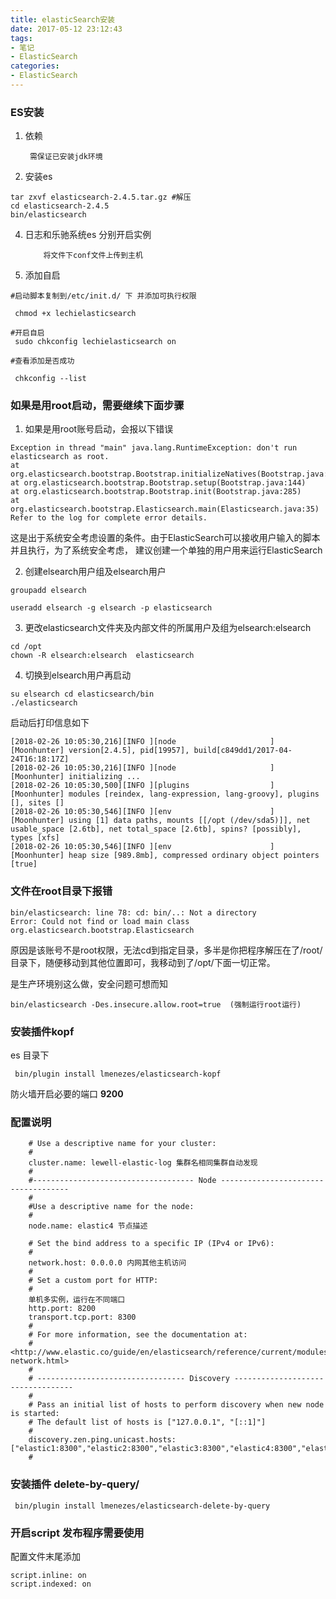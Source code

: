 ```yaml
---
title: elasticSearch安装
date: 2017-05-12 23:12:43
tags:
- 笔记
- ElasticSearch
categories: 
- ElasticSearch
---
```

### ES安装
1. 依赖
                
    
        需保证已安装jdk环境
2. 安装es

```
tar zxvf elasticsearch-2.4.5.tar.gz #解压
cd elasticsearch-2.4.5
bin/elasticsearch

```
4. 日志和乐驰系统es 分别开启实例

           将文件下conf文件上传到主机


3. 添加自启
 ```
 #启动脚本复制到/etc/init.d/ 下 并添加可执行权限
 
  chmod +x lechielasticsearch
 
 #开启自启
  sudo chkconfig lechielasticsearch on
  
 #查看添加是否成功
  
  chkconfig --list
 
 ```
### 如果是用root启动，需要继续下面步骤
1. 如果是用root账号启动，会报以下错误


```
Exception in thread "main" java.lang.RuntimeException: don't run elasticsearch as root.
at org.elasticsearch.bootstrap.Bootstrap.initializeNatives(Bootstrap.java:93)
at org.elasticsearch.bootstrap.Bootstrap.setup(Bootstrap.java:144) 
at org.elasticsearch.bootstrap.Bootstrap.init(Bootstrap.java:285) 
at org.elasticsearch.bootstrap.Elasticsearch.main(Elasticsearch.java:35) Refer to the log for complete error details.
```

这是出于系统安全考虑设置的条件。由于ElasticSearch可以接收用户输入的脚本并且执行，为了系统安全考虑， 
建议创建一个单独的用户用来运行ElasticSearch

2. 创建elsearch用户组及elsearch用户


```
groupadd elsearch

useradd elsearch -g elsearch -p elasticsearch
```

3. 更改elasticsearch文件夹及内部文件的所属用户及组为elsearch:elsearch


```
cd /opt
chown -R elsearch:elsearch  elasticsearch
```

4. 切换到elsearch用户再启动


```
su elsearch cd elasticsearch/bin
./elasticsearch
```

启动后打印信息如下
```
[2018-02-26 10:05:30,216][INFO ][node                     ] [Moonhunter] version[2.4.5], pid[19957], build[c849dd1/2017-04-24T16:18:17Z]
[2018-02-26 10:05:30,216][INFO ][node                     ] [Moonhunter] initializing ...
[2018-02-26 10:05:30,500][INFO ][plugins                  ] [Moonhunter] modules [reindex, lang-expression, lang-groovy], plugins [], sites []
[2018-02-26 10:05:30,546][INFO ][env                      ] [Moonhunter] using [1] data paths, mounts [[/opt (/dev/sda5)]], net usable_space [2.6tb], net total_space [2.6tb], spins? [possibly], types [xfs]
[2018-02-26 10:05:30,546][INFO ][env                      ] [Moonhunter] heap size [989.8mb], compressed ordinary object pointers [true]

```


### 文件在root目录下报错

```
bin/elasticsearch: line 78: cd: bin/..: Not a directory
Error: Could not find or load main class org.elasticsearch.bootstrap.Elasticsearch
```
原因是该账号不是root权限，无法cd到指定目录，多半是你把程序解压在了/root/目录下，随便移动到其他位置即可，我移动到了/opt/下面一切正常。

是生产环境别这么做，安全问题可想而知

```
bin/elasticsearch -Des.insecure.allow.root=true  (强制运行root运行)

```

### 安装插件kopf
es 目录下
```
 bin/plugin install lmenezes/elasticsearch-kopf
```
防火墙开启必要的端口 **9200**


### 配置说明

        # Use a descriptive name for your cluster:
        #
        cluster.name: lewell-elastic-log 集群名相同集群自动发现
        #
        #------------------------------------ Node ------------------------------------
        #
        #Use a descriptive name for the node:
        #
        node.name: elastic4 节点描述
        
        # Set the bind address to a specific IP (IPv4 or IPv6):
        #
        network.host: 0.0.0.0 内网其他主机访问
        #
        # Set a custom port for HTTP:
        #
        单机多实例，运行在不同端口
        http.port: 8200
        transport.tcp.port: 8300
        #
        # For more information, see the documentation at:
        # <http://www.elastic.co/guide/en/elasticsearch/reference/current/modules-network.html>
        #
        # --------------------------------- Discovery ----------------------------------
        #
        # Pass an initial list of hosts to perform discovery when new node is started:
        # The default list of hosts is ["127.0.0.1", "[::1]"]
        #
        discovery.zen.ping.unicast.hosts: ["elastic1:8300","elastic2:8300","elastic3:8300","elastic4:8300","elastic5:8300"]
        #
### 安装插件 delete-by-query/
```
 bin/plugin install lmenezes/elasticsearch-delete-by-query
```

### 开启script 发布程序需要使用

配置文件末尾添加
```
script.inline: on
script.indexed: on
```


​    
